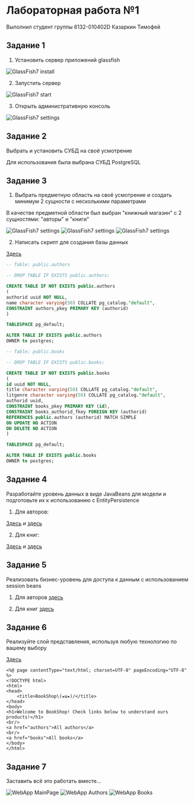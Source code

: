 <h1>Лабораторная работа №1</h1>

Выполнил студент группы 6132-010402D Казаркин Тимофей

<h2>Задание 1</h2>

1. Установить сервер приложений glassfish

![GlassFish7 install](/images/1.1.png)

2. Запустить сервер

![GlassFish7 start](/images/1.2.png)

3. Открыть административную консоль

![GlassFish7 settings](/images/1.3.png)

<h2>Задание 2</h2>

Выбрать и установить СУБД на своё усмотрение

Для использования была выбрана СУБД PostgreSQL

<h2>Задание 3</h2>

1. Выбрать предметную область на своё усмотрение и создать минимум 2 сущности с несколькими параметрами

В качестве предметной области был выбран "книжный магазин" с 2 сущностями: "авторы" и "книги"

![GlassFish7 settings](/images/3.1.png)
![GlassFish7 settings](/images/3.2.png)
![GlassFish7 settings](/images/3.3.png)

2. Написать скрипт для создания базы данных

[Здесь](src/BookShop.db)

```sql
-- Table: public.authors

-- DROP TABLE IF EXISTS public.authors;

CREATE TABLE IF NOT EXISTS public.authors
(
authorid uuid NOT NULL,
name character varying(50) COLLATE pg_catalog."default",
CONSTRAINT authors_pkey PRIMARY KEY (authorid)
)

TABLESPACE pg_default;

ALTER TABLE IF EXISTS public.authors
OWNER to postgres;

-- Table: public.books

-- DROP TABLE IF EXISTS public.books;

CREATE TABLE IF NOT EXISTS public.books
(
id uuid NOT NULL,
title character varying(50) COLLATE pg_catalog."default",
litgenre character varying(50) COLLATE pg_catalog."default",
authorid uuid,
CONSTRAINT books_pkey PRIMARY KEY (id),
CONSTRAINT books_authorid_fkey FOREIGN KEY (authorid)
REFERENCES public.authors (authorid) MATCH SIMPLE
ON UPDATE NO ACTION
ON DELETE NO ACTION
)

TABLESPACE pg_default;

ALTER TABLE IF EXISTS public.books
OWNER to postgres;
```

<h2>Задание 4</h2>

Разработайте уровень данных в виде JavaBeans для модели и подготовьте их к использованию с EntityPersistence

1. Для авторов:

[Здесь](src/main/java/com/example/lab1/repositories/AuthorRepository.java)
и [здесь](src/main/java/com/example/lab1/models/AuthorEntity.java)

2. Для книг:

[Здесь](src/main/java/com/example/lab1/repositories/BookRepository.java)
и [здесь](src/main/java/com/example/lab1/models/BookEntity.java)

<h2>Задание 5</h2>

Реализовать бизнес-уровень для доступа к данным с использованием session beans

1. Для авторов [здесь](src/main/java/com/example/lab1/services/AuthorService.java)

2. Для книг [здесь](src/main/java/com/example/lab1/services/BookService.java)

<h2>Задание 6</h2>

Реализуйте слой представления, используя любую технологию по вашему выбору

[Здесь](src/main/webapp/index.jsp)

```angular2html
<%@ page contentType="text/html; charset=UTF-8" pageEncoding="UTF-8" %>
<!DOCTYPE html>
<html>
<head>
    <title>BookShop\(★ω★)/</title>
</head>
<body>
<h1>Welcome to BookShop! Check links below to understand ours products!</h1>
<br/>
<a href="authors">All authors</a>
<br/>
<a href="books">All books</a>
</body>
</html>
```

<h2>Задание 7</h2>

Заставить всё это работать вместе...

![WebApp MainPage](/images/7.1.png)
![WebApp Authors](/images/7.2.png)
![WebApp Books](/images/7.3.png)

